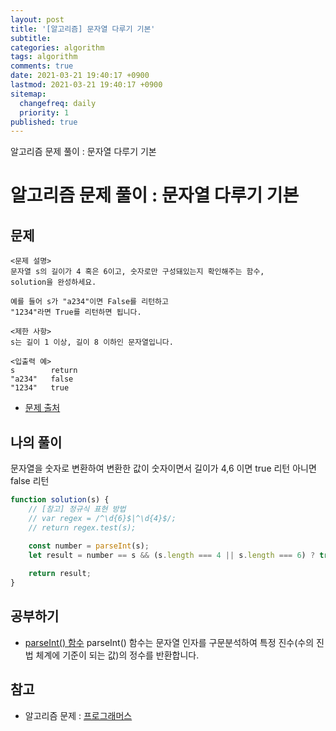 ```yaml
---
layout: post
title: '[알고리즘] 문자열 다루기 기본'
subtitle: 
categories: algorithm
tags: algorithm
comments: true
date: 2021-03-21 19:40:17 +0900
lastmod: 2021-03-21 19:40:17 +0900
sitemap:
  changefreq: daily
  priority: 1
published: true
---
```


알고리즘 문제 풀이 : 문자열 다루기 기본<br />

# 알고리즘 문제 풀이 : 문자열 다루기 기본

## 문제 
```text
<문제 설명>
문자열 s의 길이가 4 혹은 6이고, 숫자로만 구성돼있는지 확인해주는 함수, 
solution을 완성하세요. 

예를 들어 s가 "a234"이면 False를 리턴하고 
"1234"라면 True를 리턴하면 됩니다.

<제한 사항>
s는 길이 1 이상, 길이 8 이하인 문자열입니다.

<입출력 예>
s        return
"a234"   false
"1234"   true
```

* [문제 출처](https://programmers.co.kr/learn/courses/30/lessons/12918)



## 나의 풀이
문자열을 숫자로 변환하여
변환한 값이 숫자이면서 길이가 4,6 이면 true 리턴 아니면 false 리턴

```javascript
function solution(s) {
    // [참고] 정규식 표현 방법
    // var regex = /^\d{6}$|^\d{4}$/;
    // return regex.test(s);
    
    const number = parseInt(s);
    let result = number == s && (s.length === 4 || s.length === 6) ? true : false;

    return result;
}
```



## 공부하기
- [parseInt() 함수](https://developer.mozilla.org/ko/docs/Web/JavaScript/Reference/Global_Objects/parseInt)
parseInt() 함수는 문자열 인자를 구문분석하여 특정 진수(수의 진법 체계에 기준이 되는 값)의 정수를 반환합니다.



## 참고
- 알고리즘 문제 : [프로그래머스](https://programmers.co.kr)